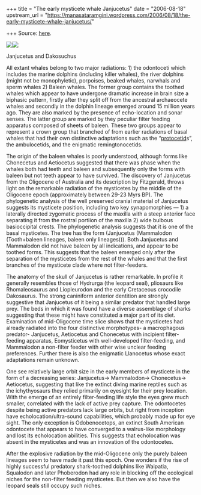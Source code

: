 +++
title = "The early mysticete whale Janjucetus"
date = "2006-08-18"
upstream_url = "https://manasataramgini.wordpress.com/2006/08/18/the-early-mysticete-whale-janjucetus/"

+++
Source: [here](https://manasataramgini.wordpress.com/2006/08/18/the-early-mysticete-whale-janjucetus/).



[![](https://i1.wp.com/photos1.blogger.com/blogger/2010/410/320/janjucetus.jpg)](http://photos1.blogger.com/blogger/2010/410/1600/janjucetus.jpg)[![](https://i1.wp.com/photos1.blogger.com/blogger/2010/410/320/dakosaurus.jpg)](http://photos1.blogger.com/blogger/2010/410/1600/dakosaurus.jpg)

Janjucetus and Dakosuchus

All extant whales belong to two major radiations: 1) the odontoceti which includes the marine dolphins (including killer whales), the river dolphins (might not be monophyletic), porpoises, beaked whales, narwhals and sperm whales 2) Baleen whales. The former group contains the toothed whales which appear to have undergone dramatic increase in brain size a biphasic pattern, firstly after they split off from the ancestral archaeocete whales and secondly in the dolphin lineage emerged around 15 million years ago. They are also marked by the presence of echo-location and sonar senses. The latter group are marked by they peculiar filter feeding apparatus composed of sheets of baleen. These two groups appear to represent a crown group that branched of from earlier radiations of basal whales that had their own distinctive adaptations such as the “[protocetid](http://manasataramgini.wordpress.com/2005/12/wonder-of-whippos-i.html)s”, the ambulocetids, and the enigmatic remingtonocetids.

The origin of the baleen whales is poorly understood, although forms like Chonecetus and Aetiocetus suggested that there was phase when the whales both had teeth and baleen and subsequently only the forms with baleen but not teeth appear to have survived. The discovery of Janjucetus from the Oligocene of Australia and its description by Fitzgerald, throws light on the remarkable radiation of the mysticetes by the middle of the Oligocene epoch (approximately between 29-23 Myrs BP). The phylogenetic analysis of the well preserved cranial material of Janjucetus suggests its mysticete position, including two key synapomorphies — 1) a laterally directed zygomatic process of the maxilla with a steep anterior face separating it from the rostral portiion of the maxilla 2) wide bulbous basioccipital crests. The phylogenetic analysis suggests that it is one of the basal mysticetes. The tree has the form (Janjucetus (Mammalodon (Tooth+baleen lineages, baleen only lineages))). Both Janjucetus and Mammalodon did not have baleen by all indications, and appear to be toothed forms. This suggests that the baleen emerged only after the separation of the mysticetes from the rest of the whales and that the first branches of the mysticete clade where not filter-feeders.

The anatomy of the skull of Janjucetus is rather remarkable. In profile it generally resembles those of Hydrurga (the leopard seal), pliosaurs like Rhomaleosaurus and Liopleurodon and the early Cretaceous crocodile Dakosaurus. The strong caniniform anterior dentition are strongly suggestive that Janjucetus of it being a similar predator that handled large prey. The beds in which it was found have a diverse assemblage of sharks suggesting that these might have constituted a major part of its diet. Examination of mid-Oligocene time slice shows that the mysticetes had already radiated into the four distinctive morphotypes- a macrophagous predator- Janjucetus, Aetiocetus and Chonecetus with incipient filter-feeding apparatus, Eomysticetus with well-developed filter-feeding, and Mammalodon a non-filter feeder with other wise unclear feeding preferences. Further there is also the enigmatic Llanocetus whose exact adaptations remain unknown.

One see relatively large orbit size in the early members of mysticete in the form of a decreasing series: Janjucetus-> Mammalodon-> Chonecetus-> Aetiocetus, suggesting that like the extinct diving marine reptiles such as the ichythyosaurs they relied primarily on eyesight for their prey location. With the emerge of an entirely filter-feeding life style the eyes grew much smaller, correlated with the lack of active prey capture. The odontocetes despite being active predators lack large orbits, but right from inception have echolocation/ultra-sound capabilities, which probably made up for eye sight. The only exception is Odobenocetops, an extinct South American odontocete that appears to have converged to a walrus-like morphology and lost its echolocation abilities. This suggests that echolocation was absent in the mysticetes and was an innovation of the odontocetes.

After the explosive radiation by the mid-Oligocene only the purely baleen lineages seem to have made it past this epoch. One wonders if the rise of highly successful predatory shark-toothed dolphins like Waipatia, Squalodon and later Phoberodon had any role in blocking off the ecological niches for the non-filter feeding mysticetes. But then we also have the leopard seals still occupy such niches.

